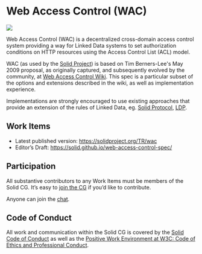 # Web Access Control (WAC)
[![](https://img.shields.io/badge/project-Solid-7C4DFF.svg?style=flat-square)](https://github.com/solid/solid)

Web Access Control (WAC) is a decentralized cross-domain access control system
providing a way for Linked Data systems to set authorization conditions on
HTTP resources using the Access Control List (ACL) model.

WAC (as used by the [Solid Project](https://solidproject.org/)) is based on
Tim Berners-Lee's May 2009 proposal, as originally captured, and subsequently
evolved by the community,
at [Web Access Control Wiki](https://www.w3.org/wiki/WebAccessControl).
This spec is a particular subset of the options and extensions described in
the wiki, as well as implementation experience.

Implementations are strongly encouraged to use existing approaches that
provide an extension of the rules of Linked Data, eg.
[Solid Protocol](https://solidproject.org/TR/protocol),
[LDP](https://www.w3.org/TR/ldp/).

## Work Items

* Latest published version: https://solidproject.org/TR/wac
* Editor’s Draft: https://solid.github.io/web-access-control-spec/


## Participation

All substantive contributors to any Work Items must be members of the Solid
CG. It’s easy to [join the CG](https://www.w3.org/community/solid/join) if
you’d like to contribute.

Anyone can join the [chat](https://gitter.im/solid/specification).

## Code of Conduct

All work and communication within the Solid CG is covered by the
[Solid Code of Conduct](https://github.com/solid/process/blob/master/code-of-conduct.md)
as well as the
[Positive Work Environment at W3C: Code of Ethics and Professional Conduct](https://www.w3.org/Consortium/cepc/).
